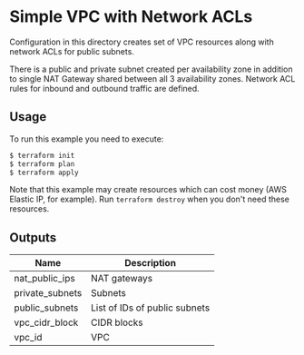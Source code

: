 # Simple VPC with Network ACLs

Configuration in this directory creates set of VPC resources along with network ACLs for public subnets.

There is a public and private subnet created per availability zone in addition to single NAT Gateway shared between all 3 availability zones. Network ACL rules for inbound and outbound traffic are defined.

## Usage

To run this example you need to execute:

```bash
$ terraform init
$ terraform plan
$ terraform apply
```

Note that this example may create resources which can cost money (AWS Elastic IP, for example). Run `terraform destroy` when you don't need these resources.

<!-- BEGINNING OF PRE-COMMIT-TERRAFORM DOCS HOOK -->

## Outputs

| Name | Description |
|------|-------------|
| nat_public_ips | NAT gateways |
| private_subnets | Subnets |
| public_subnets | List of IDs of public subnets |
| vpc_cidr_block | CIDR blocks |
| vpc_id | VPC |

<!-- END OF PRE-COMMIT-TERRAFORM DOCS HOOK -->
